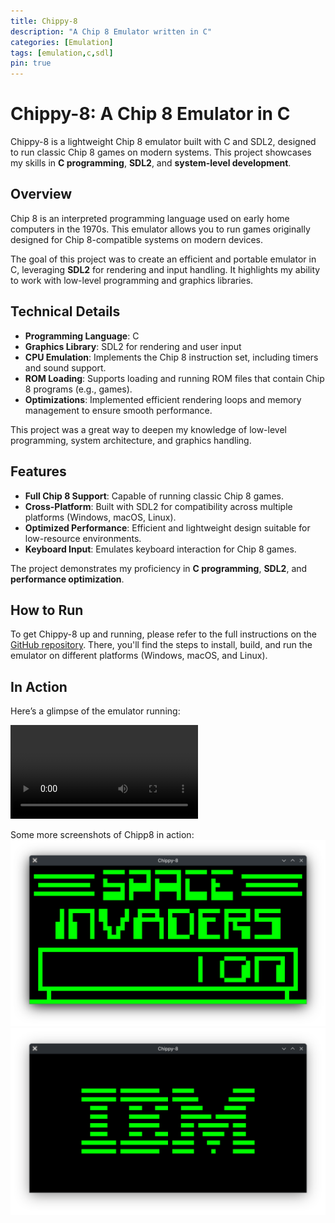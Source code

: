 ```yaml
---
title: Chippy-8
description: "A Chip 8 Emulator written in C"
categories: [Emulation]
tags: [emulation,c,sdl]
pin: true
---
```


# Chippy-8: A Chip 8 Emulator in C

Chippy-8 is a lightweight Chip 8 emulator built with C and SDL2, designed to run classic Chip 8 games on modern systems. This project showcases my skills in **C programming**, **SDL2**, and **system-level development**.

## Overview

Chip 8 is an interpreted programming language used on early home computers in the 1970s. This emulator allows you to run games originally designed for Chip 8-compatible systems on modern devices.

The goal of this project was to create an efficient and portable emulator in C, leveraging **SDL2** for rendering and input handling. It highlights my ability to work with low-level programming and graphics libraries.

## Technical Details

- **Programming Language**: C
- **Graphics Library**: SDL2 for rendering and user input
- **CPU Emulation**: Implements the Chip 8 instruction set, including timers and sound support.
- **ROM Loading**: Supports loading and running ROM files that contain Chip 8 programs (e.g., games).
- **Optimizations**: Implemented efficient rendering loops and memory management to ensure smooth performance.

This project was a great way to deepen my knowledge of low-level programming, system architecture, and graphics handling.

## Features

- **Full Chip 8 Support**: Capable of running classic Chip 8 games.
- **Cross-Platform**: Built with SDL2 for compatibility across multiple platforms (Windows, macOS, Linux).
- **Optimized Performance**: Efficient and lightweight design suitable for low-resource environments.
- **Keyboard Input**: Emulates keyboard interaction for Chip 8 games.

The project demonstrates my proficiency in **C programming**, **SDL2**, and **performance optimization**.

## How to Run

To get Chippy-8 up and running, please refer to the full instructions on the [GitHub repository](https://github.com/lucaszebrowsky/Chippy-8). There, you'll find the steps to install, build, and run the emulator on different platforms (Windows, macOS, and Linux).

## In Action
Here’s a glimpse of the emulator running:

![Chippy8 playing Space Invaders](/videos/chippy8/chipp8-spaceinvaders.webm)

Some more screenshots of Chipp8 in action:
![Screenshot 1](/img/chippy8/chipp8-spaceinvaders.png)
![Screenshot 2](/img/chippy8/chippy8-ibm.png)





